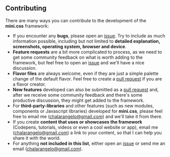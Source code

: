 ## Contributing

There are many ways you can contribute to the development of the **mini.css** framework:

- If you encounter any **bugs**, please open an [issue](https://github.com/Chalarangelo/mini.css/issues/new). Try to include as much information possible, including but not limited to **detailed explanation, screenshots, operating system, browser and device**.
- **Feature requests** are a bit more complicated to process, as we need to get some community feedback on what is worth adding to the framework, but feel free to open an [issue](https://github.com/Chalarangelo/mini.css/issues/new) and we'll have a nice discussion.
- **Flavor files** are always welcome, even if they are just a simple palette change of the default flavor. Feel free to create a [pull request](https://github.com/Chalarangelo/mini.css/compare) if you are a flavor creator.
- **New features** developed can also be submitted as a [pull request](https://github.com/Chalarangelo/mini.css/compare) and, after we receive some community feedback and there's some productive discussion, they might get added to the framework.
- For **third-party-libraries** and other features (such as new modules, components or Javascript libraries) developed for **mini.css**, please feel free to email me (chalarangelo@gmail.com) and we'll take it from there.
- If you create **content that uses or showcases the framework** (Codepens, tutorials, videos or even a cool website or app), email me (chalarangelo@gmail.com) a link to your content, so that I can help you share it with the world.
- For anything **not included in this list**, either open an [issue](https://github.com/Chalarangelo/mini.css/issues/new) or send me an email (chalarangelo@gmail.com).
